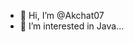 - 👋 Hi, I’m @Akchat07
- 👀 I’m interested in Java...


<!---
Akchat07/Akchat07 is a ✨ special ✨ repository because its `README.md` (this file) appears on your GitHub profile.
You can click the Preview link to take a look at your changes.
--->
